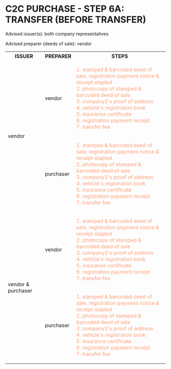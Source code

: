 # C2C PURCHASE - STEP 6A: TRANSFER (BEFORE TRANSFER)

Advised issuer(s): both company representatives

Advised preparer (deeds of sale): vendor

<table>
  <tr>
    <th>ISSUER</th>
    <th>PREPARER</th>
    <th>STEPS</th>
  </tr>

  <tr>
    <!-- ISSUER: vendor -->
    <!-- PREPARER: vendor -->
    <td rowspan="2">vendor</td>
    <td>vendor</td>
    <td style="color: lightsalmon;">
      <ol style="padding: 0; list-style-position: inside;">
        <li>stamped & barcoded deed of sale, registration payment notice & receipt stapled</li>
        <li>photocopy of stamped & barcoded deed of sale</li>
        <li>company2's proof of address</li>
        <li>vehicle's registration book</li>
        <li>insurance certificate</li>
        <li>registration payment receipt</li>
        <li>transfer fee</li>
      </ol>
    </td>
  </tr>
  <tr>
    <!-- ISSUER: vendor -->
    <!-- PREPARER: purchaser -->
    <td>purchaser</td>
    <td style="color: lightsalmon;">
      <ol style="padding: 0; list-style-position: inside;">
        <li>stamped & barcoded deed of sale, registration payment notice & receipt stapled</li>
        <li>photocopy of stamped & barcoded deed of sale</li>
        <li>company2's proof of address</li>
        <li>vehicle's registration book</li>
        <li>insurance certificate</li>
        <li>registration payment receipt</li>
        <li>transfer fee</li>
      </ol>
    </td>
  </tr>

  <tr>
    <!-- ISSUER: vendor & purchaser -->
    <!-- PREPARER: vendor -->
    <td rowspan="2">vendor & purchaser</td>
    <td>vendor</td>
    <td style="color: lightsalmon;">
      <ol style="padding: 0; list-style-position: inside;">
        <li>stamped & barcoded deed of sale, registration payment notice & receipt stapled</li>
        <li>photocopy of stamped & barcoded deed of sale</li>
        <li>company2's proof of address</li>
        <li>vehicle's registration book</li>
        <li>insurance certificate</li>
        <li>registration payment receipt</li>
        <li>transfer fee</li>
      </ol>
    </td>
  </tr>
  <tr>
    <!-- ISSUER: vendor & purchaser -->
    <!-- PREPARER: purchaser -->
    <td>purchaser</td>
    <td style="color: lightsalmon;">
      <ol style="padding: 0; list-style-position: inside;">
        <li>stamped & barcoded deed of sale, registration payment notice & receipt stapled</li>
        <li>photocopy of stamped & barcoded deed of sale</li>
        <li>company2's proof of address</li>
        <li>vehicle's registration book</li>
        <li>insurance certificate</li>
        <li>registration payment receipt</li>
        <li>transfer fee</li>
      </ol>
    </td>
  </tr>
</table>
